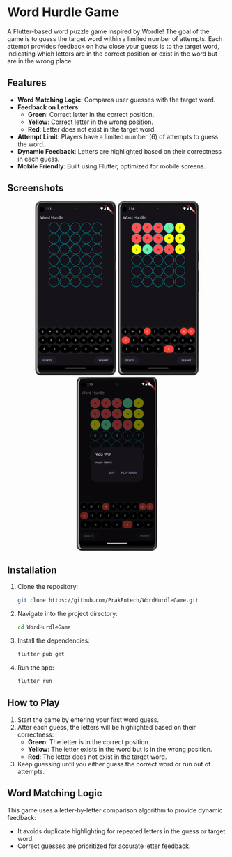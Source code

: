 # Word Hurdle Game

A Flutter-based word puzzle game inspired by Wordle! The goal of the game is to guess the target word within a limited number of attempts. Each attempt provides feedback on how close your guess is to the target word, indicating which letters are in the correct position or exist in the word but are in the wrong place.

## Features

- **Word Matching Logic**: Compares user guesses with the target word.
- **Feedback on Letters**:
  - **Green**: Correct letter in the correct position.
  - **Yellow**: Correct letter in the wrong position.
  - **Red**: Letter does not exist in the target word.
- **Attempt Limit**: Players have a limited number (6) of attempts to guess the word.
- **Dynamic Feedback**: Letters are highlighted based on their correctness in each guess.
- **Mobile Friendly**: Built using Flutter, optimized for mobile screens.

## Screenshots

<p align="center">
<img src="assets/sc1.png" height="400"/>
<img src="assets/sc2.png" height="400"/>
<img src="assets/sc3.png" height="400"/> 
</p>

## Installation

1. Clone the repository:
   ```bash
   git clone https://github.com/PrakEntech/WordHurdleGame.git
   ```
2. Navigate into the project directory:
   ```bash
   cd WordHurdleGame
   ```
3. Install the dependencies:
   ```bash
   flutter pub get
   ```
4. Run the app:
   ```bash
   flutter run
   ```

## How to Play

1. Start the game by entering your first word guess.
2. After each guess, the letters will be highlighted based on their correctness:
   - **Green**: The letter is in the correct position.
   - **Yellow**: The letter exists in the word but is in the wrong position.
   - **Red**: The letter does not exist in the target word.
3. Keep guessing until you either guess the correct word or run out of attempts.

## Word Matching Logic

This game uses a letter-by-letter comparison algorithm to provide dynamic feedback:
- It avoids duplicate highlighting for repeated letters in the guess or target word.
- Correct guesses are prioritized for accurate letter feedback.

